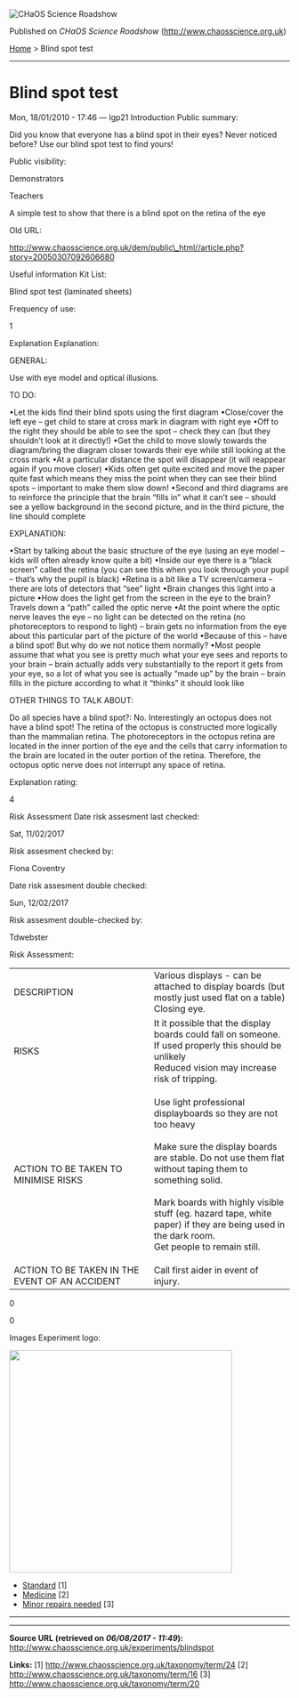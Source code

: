 <img src="http://www.chaosscience.org.uk/sites/default/files/garland_logo.png" alt="CHaOS Science Roadshow" id="logo" class="print-logo" />

Published on *CHaOS Science Roadshow* (<http://www.chaosscience.org.uk>)

[Home](http://www.chaosscience.org.uk/) &gt; Blind spot test

------------------------------------------------------------------------

Blind spot test
===============

<span class="submitted">Mon, 18/01/2010 - 17:46 — lgp21</span>
Introduction
Public summary: 

Did you know that everyone has a blind spot in their eyes? Never noticed before? Use our blind spot test to find yours!

Public visibility: 

Demonstrators

Teachers

A simple test to show that there is a blind spot on the retina of the eye

Old URL: 

http://www.chaosscience.org.uk/dem/public\_html//article.php?story=20050307092606680

Useful information
Kit List: 

Blind spot test (laminated sheets)

Frequency of use: 

1

Explanation
Explanation: 

GENERAL:

Use with eye model and optical illusions.

TO DO:

•Let the kids find their blind spots using the first diagram
•Close/cover the left eye – get child to stare at cross mark in diagram with right eye
•Off to the right they should be able to see the spot – check they can (but they shouldn’t look at it directly!)
•Get the child to move slowly towards the diagram/bring the diagram closer towards their eye while still looking at the cross mark
•At a particular distance the spot will disappear (it will reappear again if you move closer)
•Kids often get quite excited and move the paper quite fast which means they miss the point when they can see their blind spots – important to make them slow down!
•Second and third diagrams are to reinforce the principle that the brain “fills in” what it can’t see – should see a yellow background in the second picture, and in the third picture, the line should complete

EXPLANATION:

•Start by talking about the basic structure of the eye (using an eye model – kids will often already know quite a bit)
•Inside our eye there is a “black screen” called the retina (you can see this when you look through your pupil – that’s why the pupil is black)
•Retina is a bit like a TV screen/camera – there are lots of detectors that “see” light
•Brain changes this light into a picture
•How does the light get from the screen in the eye to the brain? Travels down a “path” called the optic nerve
•At the point where the optic nerve leaves the eye – no light can be detected on the retina (no photoreceptors to respond to light) – brain gets no information from the eye about this particular part of the picture of the world
•Because of this – have a blind spot! But why do we not notice them normally?
•Most people assume that what you see is pretty much what your eye sees and reports to your brain – brain actually adds very substantially to the report it gets from your eye, so a lot of what you see is actually “made up” by the brain – brain fills in the picture according to what it “thinks” it should look like

OTHER THINGS TO TALK ABOUT:

Do all species have a blind spot?:
No. Interestingly an octopus does not have a blind spot! The retina of the octopus is constructed more logically than the mammalian retina. The photoreceptors in the octopus retina are located in the inner portion of the eye and the cells that carry information to the brain are located in the outer portion of the retina. Therefore, the octopus optic nerve does not interrupt any space of retina.

Explanation rating: 

4

Risk Assessment
Date risk assesment last checked: 

<span class="date-display-single">Sat, 11/02/2017</span>

Risk assesment checked by: 

Fiona Coventry

Date risk assesment double checked: 

<span class="date-display-single">Sun, 12/02/2017</span>

Risk assesment double-checked by: 

Tdwebster

Risk Assessment: 

<table>
<colgroup>
<col width="50%" />
<col width="50%" />
</colgroup>
<tbody>
<tr class="odd">
<td>DESCRIPTION</td>
<td>Various displays - can be attached to display boards (but mostly just used flat on a table)<br />
Closing eye.</td>
</tr>
<tr class="even">
<td>RISKS</td>
<td>It it possible that the display boards could fall on someone. If used properly this should be unlikely<br />
Reduced vision may increase risk of tripping.</td>
</tr>
<tr class="odd">
<td>ACTION TO BE TAKEN TO MINIMISE RISKS</td>
<td><p>Use light professional displayboards so they are not too heavy<br />
<br />
Make sure the display boards are stable. Do not use them flat without taping them to something solid.<br />
<br />
Mark boards with highly visible stuff (eg. hazard tape, white paper) if they are being used in the dark room.<br />
Get people to remain still.</p></td>
</tr>
<tr class="even">
<td>ACTION TO BE TAKEN IN THE EVENT OF AN ACCIDENT</td>
<td>Call first aider in event of injury.<br />
</td>
</tr>
</tbody>
</table>

0

0

Images
Experiment logo: 

<img src="http://www.chaosscience.org.uk/sites/default/files/imagefield_default_images/unknownexpt.png?1321624030" class="imagefield imagefield-field_experiment_logo" width="400" height="400" />

-   [Standard](http://www.chaosscience.org.uk/taxonomy/term/24 "A standard CHaOS experiment, useable for all hands-on events.") <span class="print-footnote">\[1\]</span>
-   [Medicine](http://www.chaosscience.org.uk/taxonomy/term/16) <span class="print-footnote">\[2\]</span>
-   [Minor repairs needed](http://www.chaosscience.org.uk/taxonomy/term/20 "The experiment basically works, but could do with some TLC...") <span class="print-footnote">\[3\]</span>

****

------------------------------------------------------------------------

**Source URL (retrieved on *06/08/2017 - 11:49*):** <http://www.chaosscience.org.uk/experiments/blindspot>

**Links:**
\[1\] http://www.chaosscience.org.uk/taxonomy/term/24
\[2\] http://www.chaosscience.org.uk/taxonomy/term/16
\[3\] http://www.chaosscience.org.uk/taxonomy/term/20

